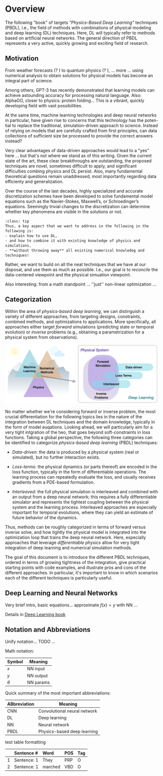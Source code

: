Overview
============================

The following "book" of targets _"Physics-Based Deep Learning"_ techniques
(PBDL), i.e., the field of methods with combinations of physical modeling and
deep learning (DL) techniques. Here, DL will typically refer to methods based
on artificial neural networks. The general direction of PBDL represents a very
active, quickly growing and exciting field of research. 

## Motivation

From weather forecasts (? ) to quantum physics (? ),
... more ...
using numerical analysis to obtain solutions for physical models has
become an integral part of science.

Among others, GPT-3
has recently demonstrated that learning models can
achieve astounding accuracy for processing natural language.
Also: AlphaGO, closer to physics: protein folding...
This is a vibrant, quickly developing field with vast possibilities.

At the same time, machine
learning technologies and deep neural networks in particular,
have given rise to concerns that this technology has the poten-
tial to replace the traditional, simulation-driven approach to
science. Instead of relying on models that are carefully crafted
from first principles, can data collections of sufficient size
be processed to provide the correct answers instead?

Very clear advantages of data-driven approaches would lead
to a "yes" here ... but that's not where we stand as of this writing.
Given the current state of the art, these clear breakthroughs
are outstanding, the proposed techniques are novel,
sometimes difficult to apply, and
significant difficulties combing physics and DL persist.
Also, many
fundamental theoretical questions remain unaddressed, most importantly
regarding data efficienty and generalization.

Over the course of the last decades,
highly specialized and accurate discretization schemes have
been developed to solve fundamental model equations such
as the Navier-Stokes, Maxwell’s, or Schroedinger’s equations.
Seemingly trivial changes to the discretization can determine
whether key phenomena are visible in the solutions or not.

```{admonition} Goal of this document
:class: tip
Thus, a key aspect that we want to address in the following in the following is:
- explain how to use DL,
- and how to combine it with existing knowledge of physics and simulations,
- **without throwing away** all existing numerical knowledeg and techniques!
```

Rather, we want to build on all the neat techniques that we have
at our disposal, and use them as
much as possible. I.e., our goal is to _reconcile_ the data-centered
viewpoint and the physical simuation viewpoint.

Also interesting: from a math standpoint ...
''just'' non-linear optimization ...


## Categorization

Within the area of _physics-based deep learning_, 
we can distinguish a variety of different 
approaches, from targeting designs, constraints, combined methods, and
optimizations to applications. More specifically, all approaches either target
_forward_ simulations (predicting state or temporal evolution) or _inverse_
problems (e.g., obtaining a parametrization for a physical system from
observations).

![An overview of categories of physics-based deep learning methods](resources/physics-based-deep-learning-overview.jpg)

No matter whether we're considering forward or inverse problem, 
the most crucial differentiation for the following topics lies in the 
nature of the integration  between DL techniques
and the domain knowledge, typically in the form of model euqations.
Looking ahead, we will particularly aim for a very tight intgration
of the two, that goes beyond soft-constraints in loss functions.
Taking a global perspective, the following three categories can be
identified to categorize _physics-based deep learning_ (PBDL)
techniques:

- _Data-driven_: the data is produced by a physical system (real or simulated),
  but no further interaction exists.

- _Loss-terms_: the physical dynamics (or parts thereof) are encoded in the
  loss function, typically in the form of differentiable operations. The
  learning process can repeatedly evaluate the loss, and usually receives
  gradients from a PDE-based formulation.

- _Interleaved_: the full physical simulation is interleaved and combined with
  an output from a deep neural network; this requires a fully differentiable
  simulator and represents the tightest coupling between the physical system and
  the learning process. Interleaved approaches are especially important for
  temporal evolutions, where they can yield an estimate of future behavior of the
  dynamics.

Thus, methods can be roughly categorized in terms of forward versus inverse
solve, and how tightly the physical model is integrated into the
optimization loop that trains the deep neural network. Here, especially approaches
that leverage _differentiable physics_ allow for very tight integration
of deep learning and numerical simulation methods.

The goal of this document is to introduce the different PBDL techniques,
ordered in terms of growing tightness of the integration, give practical 
starting points with code examples, and illustrate pros and cons of the 
different approaches. In particular, it's important to know in which scenarios 
each of the different techniques is particularly useful.

## Deep Learning and Neural Networks

Very brief intro, basic equations... approximate $f(x)=y$ with NN ...

Details in [Deep Learning book](https://www.deeplearningbook.org)


## Notation and Abbreviations

Unify notation... TODO ...

Math notation:

| Symbol | Meaning |
| --- | --- |
| $x$ | NN input |
| $y$ | NN output |
| $\theta$ | NN params |

Quick summary of the most important abbreviations:

| ABbreviation | Meaning |
| --- | --- |
| CNN | Convolutional neural network |
| DL | Deep learning |
| NN | Neural network |
| PBDL | Physics-based deep learning |



test table formatting 

|    | Sentence #  | Word    | POS   | Tag   |
|---:|:-------------|:-----------|:------|:------|
| 1 | Sentence: 1  | They       | PRP   | O     |
| 2 | Sentence: 1  | marched    | VBD   | O     |
